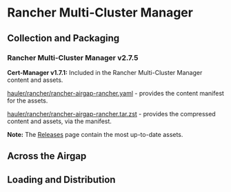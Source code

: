 # Rancher Multi-Cluster Manager

## Collection and Packaging

### Rancher Multi-Cluster Manager v2.7.5

**Cert-Manager v1.7.1:** Included in the Rancher Multi-Cluster Manager content and assets.

[hauler/rancher/rancher-airgap-rancher.yaml](https://rancher-airgap.s3.amazonaws.com/v1.1.0/hauler/rancher/rancher-airgap-rancher.yaml) - provides the content manifest for the assets.

[hauler/rancher/rancher-airgap-rancher.tar.zst](https://rancher-airgap.s3.amazonaws.com/v1.1.0/hauler/rancher/rancher-airgap-rancher.tar.zst) - provides the compressed content and assets, via the manifest.

**Note:** The [Releases](https://github.com/zackbradys/rancher-airgap/releases) page contain the most up-to-date assets.

## Across the Airgap

## Loading and Distribution